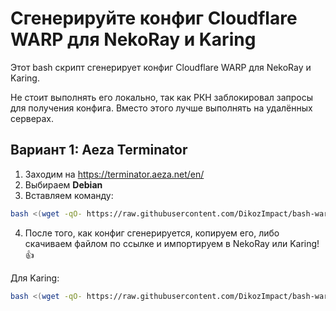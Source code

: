 # Сгенерируйте конфиг Cloudflare WARP для NekoRay и Karing
Этот bash скрипт сгенерирует конфиг Cloudflare WARP для NekoRay и Karing.

Не стоит выполнять его локально, так как РКН заблокировал запросы для получения конфига. Вместо этого лучше выполнять на удалённых серверах.

## Вариант 1: Aeza Terminator
1. Заходим на https://terminator.aeza.net/en/
2. Выбираем **Debian**
3. Вставляем команду:
```bash
bash <(wget -qO- https://raw.githubusercontent.com/DikozImpact/bash-warp-generator/refs/heads/patch-1/warp_generator_nekoray.sh)
```
4. После того, как конфиг сгенерируется, копируем его, либо скачиваем файлом по ссылке и импортируем в NekoRay или Karing!👍

Для Karing:
```bash
bash <(wget -qO- https://raw.githubusercontent.com/DikozImpact/bash-warp-generator/refs/heads/patch-1/warp_generator_karing.sh)
```
